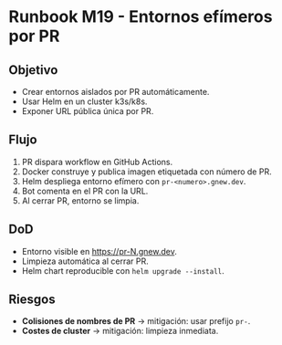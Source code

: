 
# Runbook M19 - Entornos efímeros por PR

## Objetivo
- Crear entornos aislados por PR automáticamente.
- Usar Helm en un cluster k3s/k8s.
- Exponer URL pública única por PR.

## Flujo
1. PR dispara workflow en GitHub Actions.
2. Docker construye y publica imagen etiquetada con número de PR.
3. Helm despliega entorno efímero con `pr-<numero>.gnew.dev`.
4. Bot comenta en el PR con la URL.
5. Al cerrar PR, entorno se limpia.

## DoD
- Entorno visible en <https://pr-N.gnew.dev>.
- Limpieza automática al cerrar PR.
- Helm chart reproducible con `helm upgrade --install`.

## Riesgos
- **Colisiones de nombres de PR** → mitigación: usar prefijo `pr-`.
- **Costes de cluster** → mitigación: limpieza inmediata.


